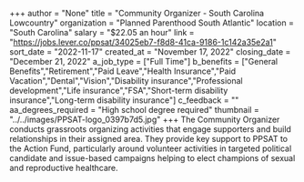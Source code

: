 +++
author = "None"
title = "Community Organizer - South Carolina Lowcountry"
organization = "Planned Parenthood South Atlantic"
location = "South Carolina"
salary = "$22.05 an hour"
link = "https://jobs.lever.co/ppsat/34025eb7-f8d8-41ca-9186-1c142a35e2a1"
sort_date = "2022-11-17"
created_at = "November 17, 2022"
closing_date = "December 21, 2022"
a_job_type = ["Full Time"]
b_benefits = ["General Benefits","Retirement","Paid Leave","Health Insurance","Paid Vacation","Dental","Vision","Disability insurance","Professional development","Life insurance","FSA","Short-term disability insurance","Long-term disability insurance"]
c_feedback = ""
aa_degrees_required = "High school degree required"
thumbnail = "../../images/PPSAT-logo_0397b7d5.jpg"
+++
The Community Organizer conducts grassroots organizing activities that engage supporters and build relationships in their assigned area. They provide key support to PPSAT to the Action Fund, particularly around volunteer activities in targeted political candidate and issue-based campaigns helping to elect champions of sexual and reproductive healthcare.  